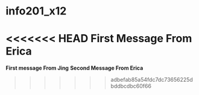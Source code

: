 # info201_x12
<<<<<<< HEAD
**First Message From Erica**
=======
**First message From Jing**
**Second Message From Erica**
>>>>>>> adbefab85a54fdc7dc73656225dbddbcdbc60f66
